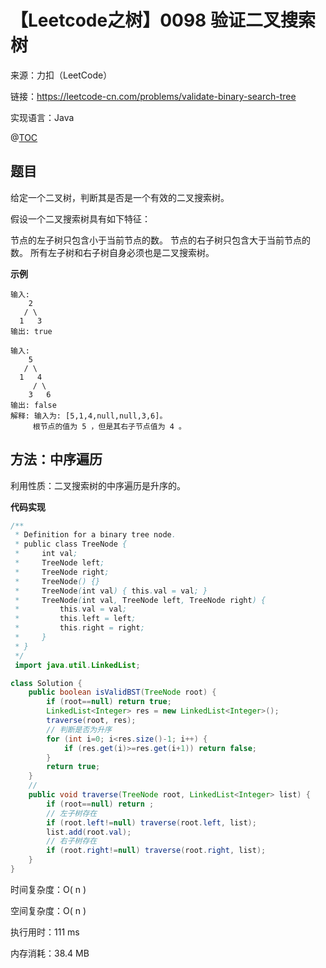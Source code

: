 # 【Leetcode之树】0098 验证二叉搜索树

来源：力扣（LeetCode）

链接：https://leetcode-cn.com/problems/validate-binary-search-tree

实现语言：Java

@[TOC](目录)

##  题目

给定一个二叉树，判断其是否是一个有效的二叉搜索树。

假设一个二叉搜索树具有如下特征：

节点的左子树只包含小于当前节点的数。
节点的右子树只包含大于当前节点的数。
所有左子树和右子树自身必须也是二叉搜索树。

**示例**

```
输入:
    2
   / \
  1   3
输出: true

输入:
    5
   / \
  1   4
     / \
    3   6
输出: false
解释: 输入为: [5,1,4,null,null,3,6]。
     根节点的值为 5 ，但是其右子节点值为 4 。
```

## 方法：中序遍历

利用性质：二叉搜索树的中序遍历是升序的。

**代码实现**

```java
/**
 * Definition for a binary tree node.
 * public class TreeNode {
 *     int val;
 *     TreeNode left;
 *     TreeNode right;
 *     TreeNode() {}
 *     TreeNode(int val) { this.val = val; }
 *     TreeNode(int val, TreeNode left, TreeNode right) {
 *         this.val = val;
 *         this.left = left;
 *         this.right = right;
 *     }
 * }
 */
 import java.util.LinkedList;

class Solution {
    public boolean isValidBST(TreeNode root) {
        if (root==null) return true;
        LinkedList<Integer> res = new LinkedList<Integer>();
        traverse(root, res);
        // 判断是否为升序
        for (int i=0; i<res.size()-1; i++) {
            if (res.get(i)>=res.get(i+1)) return false;
        }
        return true;
    }
    //
    public void traverse(TreeNode root, LinkedList<Integer> list) {
        if (root==null) return ;
        // 左子树存在
        if (root.left!=null) traverse(root.left, list);
        list.add(root.val);
        // 右子树存在
        if (root.right!=null) traverse(root.right, list);
    }
}
```

时间复杂度：O( n )

空间复杂度：O( n )

执行用时：111 ms

内存消耗：38.4 MB
